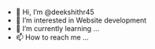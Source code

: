 - 👋 Hi, I’m @deekshithr45
- 👀 I’m interested in Website development 
- 🌱 I’m currently learning ...
- 📫 How to reach me ...

<!---
deekshithr45/deekshithr45 is a ✨ special ✨ repository because its `README.md` (this file) appears on your GitHub profile.
You can click the Preview link to take a look at your changes.
--->
